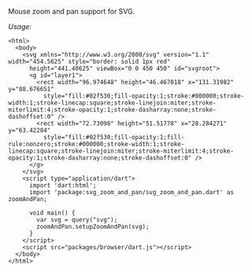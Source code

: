 Mouse zoom and pan support for SVG.

*Usage:*

	<html>
	  <body>
	    <svg xmlns="http://www.w3.org/2000/svg" version="1.1" width="454.5625" style="border: solid 1px red"
	      height="441.40625" viewBox="0 0 450 450" id="svgroot">
	      <g id="layer1">
	        <rect width="96.974648" height="46.467018" x="131.31982" y="88.676651"
	          style="fill:#02f530;fill-opacity:1;stroke:#000000;stroke-width:1;stroke-linecap:square;stroke-linejoin:miter;stroke-miterlimit:4;stroke-opacity:1;stroke-dasharray:none;stroke-dashoffset:0" />
	        <rect width="72.73098" height="51.51778" x="28.284271" y="63.42284"
	          style="fill:#02f530;fill-opacity:1;fill-rule:nonzero;stroke:#000000;stroke-width:1;stroke-linecap:square;stroke-linejoin:miter;stroke-miterlimit:4;stroke-opacity:1;stroke-dasharray:none;stroke-dashoffset:0" />
	      </g>
	    </svg>
	    <script type="application/dart">
	      import 'dart:html';
	      import 'package:svg_zoom_and_pan/svg_zoom_and_pan.dart' as zoomAndPan;
	      
	      void main() {
	        var svg = query("svg");
	        zoomAndPan.setupZoomAndPan(svg);
	      }
	    </script>
	    <script src="packages/browser/dart.js"></script>
	  </body>
	</html>


